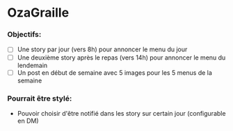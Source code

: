 # OzaGraille

### Objectifs:
  - [ ] Une story par jour (vers 8h) pour annoncer le menu du jour
  - [ ] Une deuxième story après le repas (vers 14h) pour annoncer le menu du lendemain
  - [ ] Un post en début de semaine avec 5 images pour les 5 menus de la semaine
  
### Pourrait être stylé:
  - Pouvoir choisir d'être notifié dans les story sur certain jour (configurable en DM)
